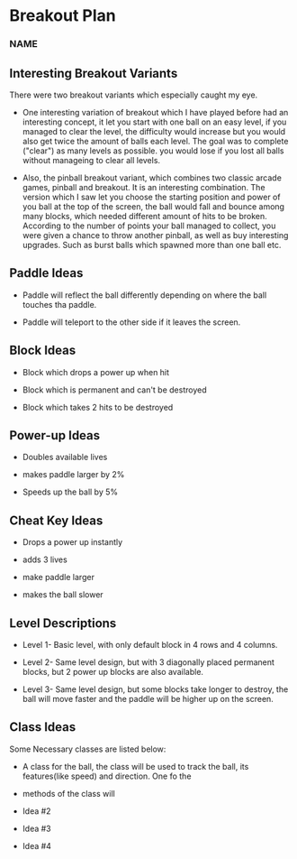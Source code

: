# Breakout Plan
### NAME



## Interesting Breakout Variants
There were two breakout variants which especially caught my eye.

 * One interesting variation of breakout which I have played before had an interesting concept, it let you start with one ball on an easy level, if you managed to clear the level, the difficulty would increase but you would also get twice the amount of balls each level. The goal was to complete ("clear") as many levels as possible. you would lose if you lost all balls without manageing to clear all levels.

 * Also, the pinball breakout variant, which combines two classic arcade games, pinball and breakout. It is an interesting 
combination. The version which I saw let you choose the starting position and power of you ball at the top of the screen,
the ball would fall and bounce among many blocks, which needed different amount of hits to be broken. According to the number of points your ball managed to collect, you were given a chance to throw another pinball, as well as buy interesting upgrades. Such as burst balls which spawned more than one ball etc.


## Paddle Ideas

 * Paddle will reflect the ball differently depending on where the ball touches tha paddle.

 * Paddle will teleport to the other side if it leaves the screen.


## Block Ideas

 * Block which drops a power up when hit

 * Block which is permanent and can't be destroyed

 * Block which takes 2 hits to be destroyed


## Power-up Ideas

 * Doubles available lives

 * makes paddle larger by 2%

 * Speeds up the ball by 5%


## Cheat Key Ideas

 * Drops a power up instantly

 * adds 3 lives

 * make paddle larger

 * makes the ball slower


## Level Descriptions

 * Level 1- Basic level, with only default block in 4 rows and 4 columns.

 * Level 2- Same level design, but with 3 diagonally placed permanent blocks, but 2 power up blocks are also available.

 * Level 3- Same level design, but some blocks take longer to destroy, the ball will move faster and the paddle will be 
higher up on the screen.


## Class Ideas
Some Necessary classes are listed below:
 * A class for the ball, the class will be used to track the ball, its features(like speed) and direction. One fo the 
 * methods of the class will

 * Idea #2

 * Idea #3

 * Idea #4

